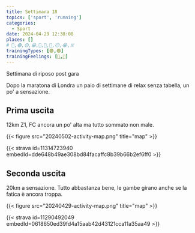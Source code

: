 ```yaml
---
title: Settimana 18
topics: ['sport', 'running']
categories:
  - Sport
date: 2024-04-29 12:38:08
places: []
# 🔴,🟢,🟡,😀,🙁,🫤,🙂,😐,😭,☠️
trainingTypes: [🟢,🟢]
trainingFeelings: [🙂,🙂]
---
```

Settimana di riposo post gara
<!--more--> 

Dopo la maratona di Londra un paio di settimane di relax senza tabella, un po' a sensazione.

## Prima uscita

12km Z1, FC ancora un po' alta ma tutto sommato non male.

{{< figure src="20240502-activity-map.png" title="map" >}}

{{< strava id=11314723940 embedId=dde648b49ae308bd84facaffc8b39b66b2ef6ff0 >}}

## Seconda uscita

20km a sensazione. Tutto abbastanza bene, le gambe girano anche se la fatica è ancora troppa.

{{< figure src="20240429-activity-map.png" title="map" >}}

{{< strava id=11290492049 embedId=0618650ed39fd4a15aab42d43121cca11a35aa49 >}}
